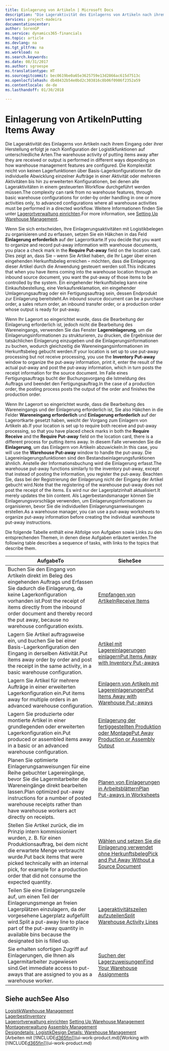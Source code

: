 ```yaml
---
title: Einlagerung von Artikeln | Microsoft Docs
description: "Die Lageraktivität des Einlagerns von Artikeln nach ihrem Eingang oder ihrer Herstellung erfolgt je nach Konfiguration der Logistikfunktionen auf unterschiedliche Arten."
services: project-madeira
documentationcenter: 
author: SorenGP
ms.service: dynamics365-financials
ms.topic: article
ms.devlang: na
ms.tgt_pltfrm: na
ms.workload: na
ms.search.keywords: 
ms.date: 08/31/2017
ms.author: sgroespe
ms.translationtype: HT
ms.sourcegitcommit: bec0619be0a65e3625759e13d2866ac615d7513c
ms.openlocfilehash: db48432b54e0bd2c303816c8b06f0986f2352a59
ms.contentlocale: de-de
ms.lasthandoff: 01/30/2018

---
```

# <a name="putting-items-away"></a><span data-ttu-id="44226-103">Einlagerung von Artikeln</span><span class="sxs-lookup"><span data-stu-id="44226-103">Putting Items Away</span></span>
<span data-ttu-id="44226-104">Die Lageraktivität des Einlagerns von Artikeln nach ihrem Eingang oder ihrer Herstellung erfolgt je nach Konfiguration der Logistikfunktionen auf unterschiedliche Arten.</span><span class="sxs-lookup"><span data-stu-id="44226-104">The warehouse activity of putting items away after they are received or output is performed in different ways depending on how warehouse management features are configured.</span></span> <span data-ttu-id="44226-105">Die Komplexität reicht von keinen Lagerfunktionen über Basis-Lagerkonfigurationen für die individuelle Abwicklung einzelner Aufträge in einer Aktivität oder mehreren Aktivitäten bis hin zu erweiterten Konfigurationen, bei denen alle Lageraktivitäten in einem gesteuerten Workflow durchgeführt werden müssen.</span><span class="sxs-lookup"><span data-stu-id="44226-105">The complexity can rank from no warehouse features, through basic warehouse configurations for order-by order handling in one or more activities only, to advanced configurations where all warehouse activities must be performed in a directed workflow.</span></span> <span data-ttu-id="44226-106">Weitere Informationen finden Sie unter [Lagerortverwaltung einrichten](warehouse-setup-warehouse.md).</span><span class="sxs-lookup"><span data-stu-id="44226-106">For more information, see [Setting Up Warehouse Management](warehouse-setup-warehouse.md).</span></span>

<span data-ttu-id="44226-107">Wenn Sie sich entscheiden, Ihre Einlagerungsaktivitäten mit Logistikbelegen zu organisieren und zu erfassen, setzen Sie ein Häkchen in das Feld **Einlagerung erforderlich** auf der Lagerortkarte.</span><span class="sxs-lookup"><span data-stu-id="44226-107">If you decide that you want to organize and record put-away information with warehouse documents, you place a check mark in the **Require Put-away** field on the location card.</span></span> <span data-ttu-id="44226-108">Dies zeigt an, dass Sie – wenn Sie Artikel haben, die Ihr Lager über einen eingehenden Herkunftsbeleg erreichen – möchten, dass die Einlagerung dieser Artikel durch die Anwendung gesteuert werden soll.</span><span class="sxs-lookup"><span data-stu-id="44226-108">This indicates that when you have items coming into the warehouse location through an inbound source document, you want the put-away of those items to be controlled by the system.</span></span> <span data-ttu-id="44226-109">Ein eingehender Herkunftsbeleg kann eine Einkaufsbestellung, eine Verkaufsreklamation, ein eingehender Umlagerungsauftrag oder ein Fertigungsauftrag sein, dessen Endprodukt zur Einlagerung bereitsteht.</span><span class="sxs-lookup"><span data-stu-id="44226-109">An inbound source document can be a purchase order, a sales return order, an inbound transfer order, or a production order whose output is ready for put-away.</span></span>  

<span data-ttu-id="44226-110">Wenn Ihr Lagerort so eingerichtet wurde, dass die Bearbeitung der Einlagerung erforderlich ist, jedoch nicht die Bearbeitung des Wareneingangs, verwenden Sie das Fenster **Lagereinlagerung**, um die Einlagerungsinformationen zu strukturieren, zu drucken, die Ergebnisse der tatsächlichen Einlagerung einzugeben und die Einlagerungsinformationen zu buchen, wodurch gleichzeitig die Wareneingangsinformationen im Herkunftsbeleg gebucht werden.</span><span class="sxs-lookup"><span data-stu-id="44226-110">If your location is set up to use put-away processing but not receive processing, you use the **Inventory Put-away** window to organize the put-away information, print it, enter the result of the actual put-away and post the put-away information, which in turn posts the receipt information for the source document.</span></span> <span data-ttu-id="44226-111">Im Falle eines Fertigungsauftrags bucht der Buchungsvorgang die Istmeldung des Auftrags und beendet den Fertigungsauftrag.</span><span class="sxs-lookup"><span data-stu-id="44226-111">In the case of a production order, the posting process posts the output of the order and finishes the production order.</span></span>

<span data-ttu-id="44226-112">Wenn Ihr Lagerort so eingerichtet wurde, dass die Bearbeitung des Wareneingangs und der Einlagerung erforderlich ist, Sie also Häkchen in die Felder **Wareneingang erforderlich** und **Einlagerung erforderlich** auf der Lagerortkarte gesetzt haben, weicht der Vorgang zum Einlagern von Artikeln ab.</span><span class="sxs-lookup"><span data-stu-id="44226-112">If your location is set up to require both receive and put-away processing, so that you have placed check marks in both the **Require Receive** and the **Require Put-away** field on the location card, there is a different process for putting items away.</span></span> <span data-ttu-id="44226-113">In diesem Falle verwenden Sie die **Einlagerung**, um das Einlagern von Artikeln abzuwickeln.</span><span class="sxs-lookup"><span data-stu-id="44226-113">In this case, you will use the **Warehouse Put-away** window to handle the put-away.</span></span> <span data-ttu-id="44226-114">Die Lagereinlagerungsfunktionen sind den Bestandseinlagerungsfunktionen ähnlich. Anstelle der Informationsbuchung wird die Einlagerung erfasst.</span><span class="sxs-lookup"><span data-stu-id="44226-114">The warehouse put-away functions similarly to the inventory put-away, except that instead of posting the information, you register the put-away.</span></span> <span data-ttu-id="44226-115">Beachten Sie, dass bei der Registrierung der Einlagerung nicht der Eingang der Artikel gebucht wird.</span><span class="sxs-lookup"><span data-stu-id="44226-115">Note that the registering of the warehouse put-away does not post the receipt of the items.</span></span> <span data-ttu-id="44226-116">Es wird nur der Lagerplatzinhalt aktualisiert.</span><span class="sxs-lookup"><span data-stu-id="44226-116">It merely updates the bin content.</span></span> <span data-ttu-id="44226-117">Als Lagerbestandsmanager können Sie Einlagerungsvorschläge verwenden, um Einlagerungsinformationen zu organisieren, bevor Sie die individuellen Einlagerungsanweisungen erstellen.</span><span class="sxs-lookup"><span data-stu-id="44226-117">As a warehouse manager, you can use a put-away worksheets to organize put-away information before creating the individual warehouse put-away instructions.</span></span>

<span data-ttu-id="44226-118">Die folgende Tabelle enthält eine Abfolge von Aufgaben sowie Links zu den entsprechenden Themen, in denen diese Aufgaben erläutert werden.</span><span class="sxs-lookup"><span data-stu-id="44226-118">The following table describes a sequence of tasks, with links to the topics that describe them.</span></span>   

|<span data-ttu-id="44226-119">**Aufgabe**</span><span class="sxs-lookup"><span data-stu-id="44226-119">**To**</span></span>|<span data-ttu-id="44226-120">**Siehe**</span><span class="sxs-lookup"><span data-stu-id="44226-120">**See**</span></span>|  
|------------|-------------|  
|<span data-ttu-id="44226-121">Buchen Sie den Eingang von Artikeln direkt im Beleg des eingehenden Auftrags und Erfassen Sie dadurch die Einlagerung, da keine Lagerkonfiguration vorhanden ist.</span><span class="sxs-lookup"><span data-stu-id="44226-121">Post the receipt of items directly from the inbound order document and thereby record the put away, because no warehouse configuration exists.</span></span>|[<span data-ttu-id="44226-122">Empfangen von Artikeln</span><span class="sxs-lookup"><span data-stu-id="44226-122">Receive Items</span></span>](warehouse-how-receive-items.md)|  
|<span data-ttu-id="44226-123">Lagern Sie Artikel auftragsweise ein, und buchen Sie bei einer Basis-Lagerkonfiguration den Eingang in derselben Aktivität.</span><span class="sxs-lookup"><span data-stu-id="44226-123">Put items away order by order and post the receipt in the same activity, in a basic warehouse configuration.</span></span>|[<span data-ttu-id="44226-124">Artikel mit Lagereinlagerungen einlagern</span><span class="sxs-lookup"><span data-stu-id="44226-124">Put Items Away with Inventory Put-aways</span></span>](warehouse-how-to-put-items-away-with-inventory-put-aways.md)|  
|<span data-ttu-id="44226-125">Lagern Sie Artikel für mehrere Aufträge in einer erweiterten Lagerkonfiguration ein.</span><span class="sxs-lookup"><span data-stu-id="44226-125">Put items away for multiple orders in an advanced warehouse configuration.</span></span>|[<span data-ttu-id="44226-126">Einlagern von Artikeln mit Lagereinlagerungen</span><span class="sxs-lookup"><span data-stu-id="44226-126">Put Items Away with Warehouse Put-aways</span></span>](warehouse-how-to-put-items-away-with-warehouse-put-aways.md)|  
|<span data-ttu-id="44226-127">Lagern Sie produzierte oder montierte Artikel in einer grundlegenden oder erweiterten Lagerkonfiguration ein.</span><span class="sxs-lookup"><span data-stu-id="44226-127">Put produced or assembled items away in a basic or an advanced warehouse configuration.</span></span>|[<span data-ttu-id="44226-128">Einlagerung der fertiggestellten Produktion oder Montage</span><span class="sxs-lookup"><span data-stu-id="44226-128">Put Away Production or Assembly Output</span></span>](warehouse-how-to-put-away-production-output.md)|
|<span data-ttu-id="44226-129">Planen Sie optimierte Einlagerungsanweisungen für eine Reihe gebuchter Lagereingänge, bevor Sie die Lagermitarbeiter die Wareneingänge direkt bearbeiten lassen.</span><span class="sxs-lookup"><span data-stu-id="44226-129">Plan optimized put-away instructions for a number of posted warehouse receipts rather than have warehouse workers act directly on receipts.</span></span>|[<span data-ttu-id="44226-130">Planen von Einlagerungen in Arbeitsblättern</span><span class="sxs-lookup"><span data-stu-id="44226-130">Plan Put-aways in Worksheets</span></span>](warehouse-how-to-plan-put-aways-in-worksheets.md)|  
|<span data-ttu-id="44226-131">Stellen Sie Artikel zurück, die im Prinzip intern kommissioniert wurden, z. B. für einen Produktionsauftrag, bei dem nicht die erwartete Menge verbraucht wurde.</span><span class="sxs-lookup"><span data-stu-id="44226-131">Put back items that were picked technically with an internal pick, for example for a production order that did not consume the expected quantity.</span></span>|[<span data-ttu-id="44226-132">Wählen und setzen Sie die Einlagerung verwendet ohne Herkunftsbeleg</span><span class="sxs-lookup"><span data-stu-id="44226-132">Pick and Put Away Without a Source Document</span></span>](warehouse-how-to-create-put-aways-from-internal-put-aways.md)|
|<span data-ttu-id="44226-133">Teilen Sie eine Einlagerungszeile auf, um einen Teil der Einlagerungsmenge an freien Lagerplätzen einzulagern, da der vorgesehene Lagerplatz aufgefüllt wird.</span><span class="sxs-lookup"><span data-stu-id="44226-133">Split a put-away line to place part of the put-away quantity in available bins because the designated bin is filled up.</span></span>|[<span data-ttu-id="44226-134">Lageraktivitätszeilen aufzuteilen</span><span class="sxs-lookup"><span data-stu-id="44226-134">Split Warehouse Activity Lines</span></span>](warehouse-how-to-split-warehouse-activity-lines.md)|
|<span data-ttu-id="44226-135">Sie erhalten sofortigen Zugriff auf Einlagerungen, die Ihnen als Lagermitarbeiter zugewiesen sind.</span><span class="sxs-lookup"><span data-stu-id="44226-135">Get immediate access to put-aways that are assigned to you as a warehouse worker.</span></span>|[<span data-ttu-id="44226-136">Suchen der Lagerzuweisungen</span><span class="sxs-lookup"><span data-stu-id="44226-136">Find Your Warehouse Assignments</span></span>](warehouse-how-to-find-your-warehouse-assignments.md)|    

## <a name="see-also"></a><span data-ttu-id="44226-137">Siehe auch</span><span class="sxs-lookup"><span data-stu-id="44226-137">See Also</span></span>  
[<span data-ttu-id="44226-138">Logistik</span><span class="sxs-lookup"><span data-stu-id="44226-138">Warehouse Management</span></span>](warehouse-manage-warehouse.md)  
[<span data-ttu-id="44226-139">Lagerbest</span><span class="sxs-lookup"><span data-stu-id="44226-139">Inventory</span></span>](inventory-manage-inventory.md)  
<span data-ttu-id="44226-140">[Lagerortverwaltung einrichten](warehouse-setup-warehouse.md)   </span><span class="sxs-lookup"><span data-stu-id="44226-140">[Setting Up Warehouse Management](warehouse-setup-warehouse.md)   </span></span>  
<span data-ttu-id="44226-141">[Montageverwaltung](assembly-assemble-items.md)  </span><span class="sxs-lookup"><span data-stu-id="44226-141">[Assembly Management](assembly-assemble-items.md)  </span></span>  
[<span data-ttu-id="44226-142">Designdetails: Logistik</span><span class="sxs-lookup"><span data-stu-id="44226-142">Design Details: Warehouse Management</span></span>](design-details-warehouse-management.md)  
<span data-ttu-id="44226-143">[Arbeiten mit [!INCLUDE[d365fin](includes/d365fin_md.md)]](ui-work-product.md)</span><span class="sxs-lookup"><span data-stu-id="44226-143">[Working with [!INCLUDE[d365fin](includes/d365fin_md.md)]](ui-work-product.md)</span></span>  

